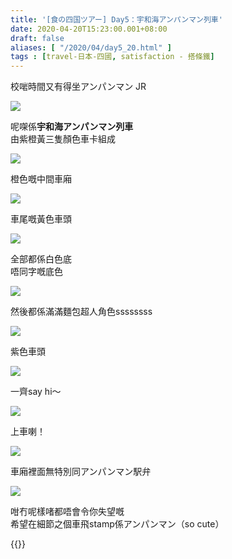 ```yaml
---
title: '[食の四国ツアー] Day5：宇和海アンパンマン列車'
date: 2020-04-20T15:23:00.001+08:00
draft: false
aliases: [ "/2020/04/day5_20.html" ]
tags : [travel-日本-四國, satisfaction - 搭條鐵]
---
```


校啱時間又有得坐アンパンマン JR  

![](/images/shikoku5b.jpg)

呢㗎係**宇和海アンパンマン列車**  
由紫橙黃三隻顏色車卡組成  

![](/images/shikoku5b1.jpg)

橙色嘅中間車廂  

![](/images/shikoku5b2.jpg)

車尾嘅黃色車頭  

![](/images/shikoku5b3.jpg)

全部都係白色底  
唔同字嘅底色  

![](/images/shikoku5b4.jpg)

然後都係滿滿麵包超人角色ssssssss  

![](/images/shikoku5b5.jpg)

紫色車頭  

![](/images/shikoku5b6.jpg)

一齊say hi～  

![](/images/shikoku5b7.jpg)

上車喇！  

![](/images/shikoku5b8.jpg)

車廂裡面無特別同アンパンマン駅弁  

![](/images/shikoku5b9.jpg)

咁冇呢樣啫都唔會令你失望嘅  
希望在細節之個車飛stamp係アンパンマン（so cute）  
  
  
{{<shikoku>}}
  
